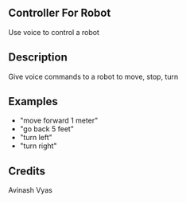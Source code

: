 ## Controller For Robot
Use voice to control a robot

## Description
Give voice commands to a robot to move, stop, turn

## Examples
 * "move forward 1 meter"
 * "go back 5 feet"
 * "turn left"
 * "turn right"

## Credits
Avinash Vyas

